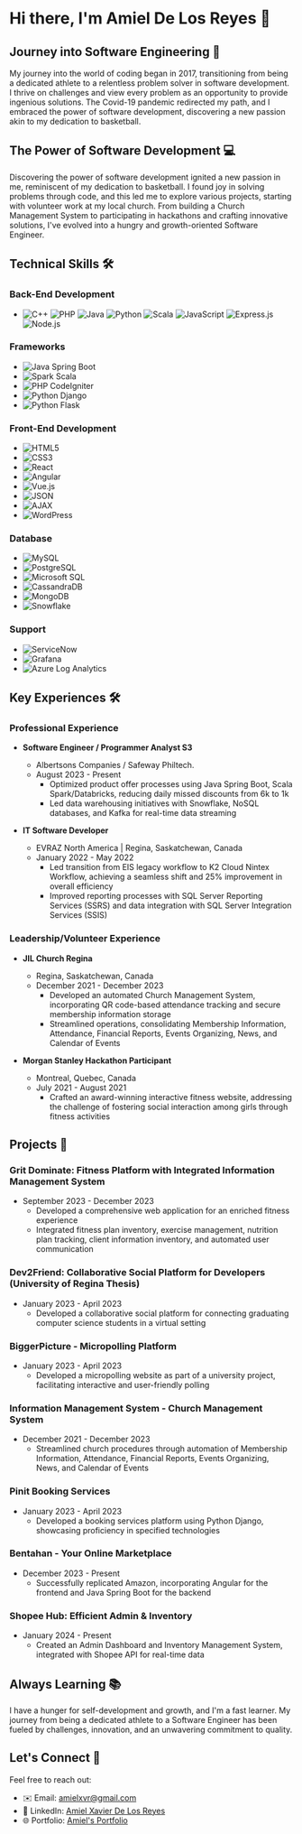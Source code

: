 # Hi there, I'm Amiel De Los Reyes 👋

## Journey into Software Engineering 🚀

My journey into the world of coding began in 2017, transitioning from being a dedicated athlete to a relentless problem solver in software development. I thrive on challenges and view every problem as an opportunity to provide ingenious solutions. The Covid-19 pandemic redirected my path, and I embraced the power of software development, discovering a new passion akin to my dedication to basketball.

## The Power of Software Development 💻

Discovering the power of software development ignited a new passion in me, reminiscent of my dedication to basketball. I found joy in solving problems through code, and this led me to explore various projects, starting with volunteer work at my local church. From building a Church Management System to participating in hackathons and crafting innovative solutions, I've evolved into a hungry and growth-oriented Software Engineer.

## Technical Skills 🛠️

### Back-End Development
- ![C++](https://img.shields.io/badge/C++-00599C?style=for-the-badge&logo=c%2B%2B&logoColor=white) ![PHP](https://img.shields.io/badge/PHP-777BB4?style=for-the-badge&logo=php&logoColor=white) ![Java](https://img.shields.io/badge/Java-007396?style=for-the-badge&logo=java&logoColor=white) ![Python](https://img.shields.io/badge/Python-3776AB?style=for-the-badge&logo=python&logoColor=white) ![Scala](https://img.shields.io/badge/Scala-DC322F?style=for-the-badge&logo=scala&logoColor=white) ![JavaScript](https://img.shields.io/badge/JavaScript-F7DF1E?style=for-the-badge&logo=javascript&logoColor=black) ![Express.js](https://img.shields.io/badge/Express.js-000000?style=for-the-badge&logo=express&logoColor=white) ![Node.js](https://img.shields.io/badge/Node.js-339933?style=for-the-badge&logo=node.js&logoColor=white)

### Frameworks
- ![Java Spring Boot](https://img.shields.io/badge/Java_Spring_Boot-6DB33F?style=for-the-badge&logo=spring&logoColor=white)
- ![Spark Scala](https://img.shields.io/badge/Spark_Scala-E25A1C?style=for-the-badge&logo=apache-spark&logoColor=white)
- ![PHP CodeIgniter](https://img.shields.io/badge/PHP_CodeIgniter-EE4623?style=for-the-badge&logo=codeigniter&logoColor=white)
- ![Python Django](https://img.shields.io/badge/Python_Django-092E20?style=for-the-badge&logo=django&logoColor=white)
- ![Python Flask](https://img.shields.io/badge/Python_Flask-000000?style=for-the-badge&logo=flask&logoColor=white)

### Front-End Development
- ![HTML5](https://img.shields.io/badge/HTML5-E34F26?style=for-the-badge&logo=html5&logoColor=white)
- ![CSS3](https://img.shields.io/badge/CSS3-1572B6?style=for-the-badge&logo=css3&logoColor=white)
- ![React](https://img.shields.io/badge/React-61DAFB?style=for-the-badge&logo=react&logoColor=black)
- ![Angular](https://img.shields.io/badge/Angular-DD0031?style=for-the-badge&logo=angular&logoColor=white)
- ![Vue.js](https://img.shields.io/badge/Vue.js-4FC08D?style=for-the-badge&logo=vue.js&logoColor=white)
- ![JSON](https://img.shields.io/badge/JSON-000000?style=for-the-badge&logo=json&logoColor=white)
- ![AJAX](https://img.shields.io/badge/AJAX-424242?style=for-the-badge&logo=ajax&logoColor=white)
- ![WordPress](https://img.shields.io/badge/WordPress-21759B?style=for-the-badge&logo=wordpress&logoColor=white)

### Database
- ![MySQL](https://img.shields.io/badge/MySQL-4479A1?style=for-the-badge&logo=mysql&logoColor=white)
- ![PostgreSQL](https://img.shields.io/badge/PostgreSQL-336791?style=for-the-badge&logo=postgresql&logoColor=white)
- ![Microsoft SQL](https://img.shields.io/badge/Microsoft_SQL-CC2927?style=for-the-badge&logo=microsoft-sql-server&logoColor=white)
- ![CassandraDB](https://img.shields.io/badge/CassandraDB-1287B1?style=for-the-badge&logo=apache-cassandra&logoColor=white)
- ![MongoDB](https://img.shields.io/badge/MongoDB-47A248?style=for-the-badge&logo=mongodb&logoColor=white)
- ![Snowflake](https://img.shields.io/badge/Snowflake-258BF9?style=for-the-badge&logo=snowflake&logoColor=white)

### Support
- ![ServiceNow](https://img.shields.io/badge/ServiceNow-000000?style=for-the-badge&logo=servicenow&logoColor=white)
- ![Grafana](https://img.shields.io/badge/Grafana-F46800?style=for-the-badge&logo=grafana&logoColor=white)
- ![Azure Log Analytics](https://img.shields.io/badge/Azure_Log_Analytics-0078D4?style=for-the-badge&logo=microsoft-azure&logoColor=white)

## Key Experiences 🛠️

### Professional Experience

- **Software Engineer / Programmer Analyst S3**
  - Albertsons Companies / Safeway Philtech.
  - August 2023 - Present
    - Optimized product offer processes using Java Spring Boot, Scala Spark/Databricks, reducing daily missed discounts from 6k to 1k
    - Led data warehousing initiatives with Snowflake, NoSQL databases, and Kafka for real-time data streaming

- **IT Software Developer**
  - EVRAZ North America | Regina, Saskatchewan, Canada
  - January 2022 - May 2022
    - Led transition from EIS legacy workflow to K2 Cloud Nintex Workflow, achieving a seamless shift and 25% improvement in overall efficiency
    - Improved reporting processes with SQL Server Reporting Services (SSRS) and data integration with SQL Server Integration Services (SSIS)

### Leadership/Volunteer Experience

- **JIL Church Regina**
  - Regina, Saskatchewan, Canada
  - December 2021 - December 2023
    - Developed an automated Church Management System, incorporating QR code-based attendance tracking and secure membership information storage
    - Streamlined operations, consolidating Membership Information, Attendance, Financial Reports, Events Organizing, News, and Calendar of Events

- **Morgan Stanley Hackathon Participant**
  - Montreal, Quebec, Canada
  - July 2021 - August 2021
    - Crafted an award-winning interactive fitness website, addressing the challenge of fostering social interaction among girls through fitness activities

## Projects 🚀

### Grit Dominate: Fitness Platform with Integrated Information Management System
- September 2023 - December 2023
  - Developed a comprehensive web application for an enriched fitness experience
  - Integrated fitness plan inventory, exercise management, nutrition plan tracking, client information inventory, and automated user communication

### Dev2Friend: Collaborative Social Platform for Developers (University of Regina Thesis)
- January 2023 - April 2023
  - Developed a collaborative social platform for connecting graduating computer science students in a virtual setting

### BiggerPicture - Micropolling Platform
- January 2023 - April 2023
  - Developed a micropolling website as part of a university project, facilitating interactive and user-friendly polling

### Information Management System - Church Management System
- December 2021 - December 2023
  - Streamlined church procedures through automation of Membership Information, Attendance, Financial Reports, Events Organizing, News, and Calendar of Events

### Pinit Booking Services
- January 2023 - April 2023
  - Developed a booking services platform using Python Django, showcasing proficiency in specified technologies

### Bentahan - Your Online Marketplace
- December 2023 - Present
  - Successfully replicated Amazon, incorporating Angular for the frontend and Java Spring Boot for the backend

### Shopee Hub: Efficient Admin & Inventory
- January 2024 - Present
  - Created an Admin Dashboard and Inventory Management System, integrated with Shopee API for real-time data

## Always Learning 📚

I have a hunger for self-development and growth, and I'm a fast learner. My journey from being a dedicated athlete to a Software Engineer has been fueled by challenges, innovation, and an unwavering commitment to quality.

## Let's Connect 🤝

Feel free to reach out:
- ✉️ Email: [amielxvr@gmail.com](mailto:amielxvr@gmail.com)
- 💼 LinkedIn: [Amiel Xavier De Los Reyes](https://www.linkedin.com/in/amiel-xavier-de-los-reyes-567096219/)
- 🌐 Portfolio: [Amiel's Portfolio](https://amiel-delosreyes-resume.netlify.app/)


